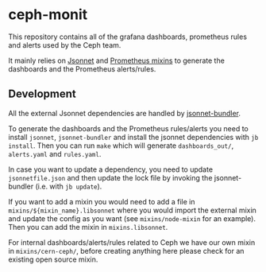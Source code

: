 # ceph-monit

This repository contains all of the grafana dashboards, prometheus rules and
alerts used by the Ceph team.

It mainly relies on [Jsonnet](https://jsonnet.org/) and [Prometheus mixins](https://monitoring.mixins.dev/)
to generate the dashboards and the Prometheus alerts/rules.

## Development

All the external Jsonnet dependencies are handled by
[jsonnet-bundler](https://github.com/jsonnet-bundler/jsonnet-bundler).

To generate the dashboards and the Prometheus rules/alerts you need to install
`jsonnet`, `jsonnet-bundler` and install the jsonnet dependencies with `jb
install`. Then you can run `make` which will generate `dashboards_out/`,
`alerts.yaml` and `rules.yaml`.

In case you want to update a dependency, you need to update `jsonnetfile.json`
and then update the lock file by invoking the jsonnet-bundler (i.e. with `jb
update`).

If you want to add a mixin you would need to add a file in
`mixins/${mixin_name}.libsonnet` where you would import the external mixin and
update the config as you want (see `mixins/node-mixin` for an example). Then you
can add the mixin in `mixins.libsonnet`.

For internal dashboards/alerts/rules related to Ceph we have our own mixin in
`mixins/cern-ceph/`, before creating anything here please check for an existing
open source mixin.
